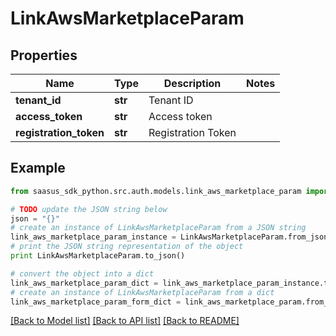# LinkAwsMarketplaceParam


## Properties

Name | Type | Description | Notes
------------ | ------------- | ------------- | -------------
**tenant_id** | **str** | Tenant ID | 
**access_token** | **str** | Access token | 
**registration_token** | **str** | Registration Token | 

## Example

```python
from saasus_sdk_python.src.auth.models.link_aws_marketplace_param import LinkAwsMarketplaceParam

# TODO update the JSON string below
json = "{}"
# create an instance of LinkAwsMarketplaceParam from a JSON string
link_aws_marketplace_param_instance = LinkAwsMarketplaceParam.from_json(json)
# print the JSON string representation of the object
print LinkAwsMarketplaceParam.to_json()

# convert the object into a dict
link_aws_marketplace_param_dict = link_aws_marketplace_param_instance.to_dict()
# create an instance of LinkAwsMarketplaceParam from a dict
link_aws_marketplace_param_form_dict = link_aws_marketplace_param.from_dict(link_aws_marketplace_param_dict)
```
[[Back to Model list]](../README.md#documentation-for-models) [[Back to API list]](../README.md#documentation-for-api-endpoints) [[Back to README]](../README.md)


